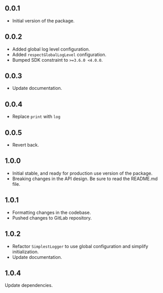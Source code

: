 ## 0.0.1

- Initial version of the package.

## 0.0.2

- Added global log level configuration.
- Added `respectGlobalLogLevel` configuration.
- Bumped SDK constraint to `>=3.6.0 <4.0.0`.

## 0.0.3

- Update documentation.

## 0.0.4

- Replace `print` with `log`

## 0.0.5

- Revert back.

## 1.0.0

- Initial stable, and ready for production use version of the package.
- Breaking changes in the API design. Be sure to read the README.md file.

## 1.0.1

- Formatting changes in the codebase.
- Pushed changes to GitLab repository.

## 1.0.2

- Refactor `SimplestLogger` to use global configuration and simplify initialization.
- Update documentation.

## 1.0.4

Update dependencies.